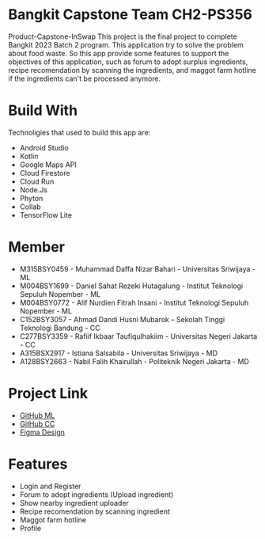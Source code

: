 # Bangkit Capstone Team CH2-PS356
Product-Capstone-InSwap
This project is the final project to complete Bangkit 2023 Batch 2 program. This application try to solve the problem about food waste.
So this app provide some features to support the objectives of this application, such as forum to adopt surplus ingredients, recipe recomendation
by scanning the ingredients, and maggot farm hotline if the ingredients can't be processed anymore.

# Build With
Technoligies that used to build this app are:
- Android Studio
- Kotlin
- Google Maps API
- Cloud Firestore
- Cloud Run
- Node.Js
- Phyton
- Collab
- TensorFlow Lite

# Member
- M315BSY0459 - Muhammad Daffa Nizar Bahari - Universitas Sriwijaya - ML
- M004BSY1699 - Daniel Sahat Rezeki Hutagalung - Institut Teknologi Sepuluh Nopember  - ML
- M004BSY0772 - Alif Nurdien Fitrah Insani - Institut Teknologi Sepuluh Nopember - ML 
- C152BSY3057 - Ahmad Dandi Husni Mubarok – Sekolah Tinggi Teknologi Bandung - CC 
- C277BSY3359 - Rafiif Ikbaar Taufiqulhakiim - Universitas Negeri Jakarta - CC 
- A315BSX2917 - Istiana Salsabila - Universitas Sriwijaya - MD 
- A128BSY2663 - Nabil Falih Khairullah - Politeknik Negeri Jakarta - MD

# Project Link
- [GitHub ML](https://github.com/Daffa-Niz/IngredientImageRecognition_v1)
- [GitHub CC](https://github.com/dandi-wcb12/api-backend.git)
- [Figma Design](https://www.figma.com/file/gVMVik8aVFFkEvaRrQceDf/InSwap?type=design&node-id=15%3A2&mode=design&t=sc0vJE07k23hBSZ9-1)

# Features
- Login and Register
- Forum to adopt ingredients (Upload ingredient)
- Show nearby ingredient uploader
- Recipe recomendation by scanning ingredient
- Maggot farm hotline
- Profile
